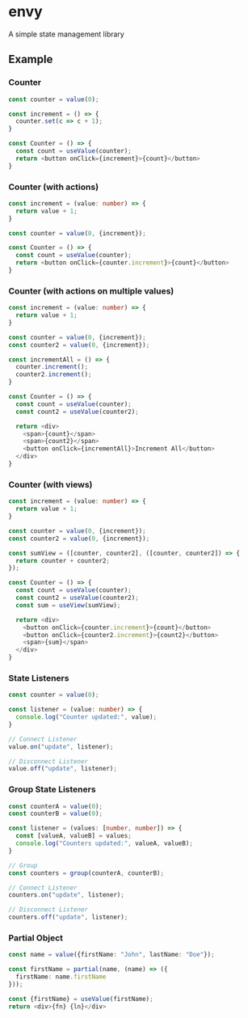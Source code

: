 # envy

A simple state management library

## Example

### Counter

```typescript jsx
const counter = value(0);

const increment = () => {
  counter.set(c => c + 1);
}

const Counter = () => {
  const count = useValue(counter);
  return <button onClick={increment}>{count}</button>
}
```

### Counter (with actions)

```typescript jsx
const increment = (value: number) => {
  return value + 1;
}

const counter = value(0, {increment});

const Counter = () => {
  const count = useValue(counter);
  return <button onClick={counter.increment}>{count}</button>
}
```

### Counter (with actions on multiple values)

```typescript jsx
const increment = (value: number) => {
  return value + 1;
}

const counter = value(0, {increment});
const counter2 = value(0, {increment});

const incrementAll = () => {
  counter.increment();
  counter2.increment();
}

const Counter = () => {
  const count = useValue(counter);
  const count2 = useValue(counter2);

  return <div>
    <span>{count}</span>
    <span>{count2}</span>
    <button onClick={incrementAll}>Increment All</button>
  </div>
}
```

### Counter (with views)

```typescript jsx
const increment = (value: number) => {
  return value + 1;
}

const counter = value(0, {increment});
const counter2 = value(0, {increment});

const sumView = ([counter, counter2], ([counter, counter2]) => {
  return counter + counter2;
});

const Counter = () => {
  const count = useValue(counter);
  const count2 = useValue(counter2);
  const sum = useView(sumView);

  return <div>
    <button onClick={counter.increment}>{count}</button>
    <button onClick={counter2.increment}>{count2}</button>
    <span>{sum}</span>
  </div>
}
```

### State Listeners

```typescript jsx
const counter = value(0);

const listener = (value: number) => {
  console.log("Counter updated:", value);
}

// Connect Listener
value.on("update", listener);

// Disconnect Listener
value.off("update", listener);
```

### Group State Listeners

```typescript jsx
const counterA = value(0);
const counterB = value(0);

const listener = (values: [number, number]) => {
  const [valueA, valueB] = values;
  console.log("Counters updated:", valueA, valueB);
}

// Group
const counters = group(counterA, counterB);

// Connect Listener
counters.on("update", listener);

// Disconnect Listener
counters.off("update", listener);
```

### Partial Object

```typescript jsx
const name = value({firstName: "John", lastName: "Doe"});

const firstName = partial(name, (name) => ({
  firstName: name.firstName
}));
```

```typescript jsx
const {firstName} = useValue(firstName);
return <div>{fn} {ln}</div>
```



